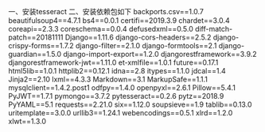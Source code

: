 一、安装tesseract
二、安装依赖包如下
backports.csv==1.0.7
beautifulsoup4==4.7.1
bs4==0.0.1
certifi==2019.3.9
chardet==3.0.4
coreapi==2.3.3
coreschema==0.0.4
defusedxml==0.5.0
diff-match-patch==20181111
Django==1.11.6
django-cors-headers==2.5.2
django-crispy-forms==1.7.2
django-filter==2.1.0
django-formtools==2.1
django-guardian==1.5.0
django-import-export==1.2.0
djangorestframework==3.9.2
djangorestframework-jwt==1.11.0
et-xmlfile==1.0.1
future==0.17.1
html5lib==1.0.1
httplib2==0.12.1
idna==2.8
itypes==1.1.0
jdcal==1.4
Jinja2==2.10
lxml==4.3.3
Markdown==3.1
MarkupSafe==1.1.1
mysqlclient==1.4.2.post1
odfpy==1.4.0
openpyxl==2.6.1
Pillow==5.4.1
PyJWT==1.7.1
pymongo==3.7.2
pytesseract==0.2.6
pytz==2018.9
PyYAML==5.1
requests==2.21.0
six==1.12.0
soupsieve==1.9
tablib==0.13.0
uritemplate==3.0.0
urllib3==1.24.1
webencodings==0.5.1
xlrd==1.2.0
xlwt==1.3.0


